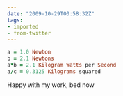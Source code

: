 ```yaml
---
date: "2009-10-29T00:58:32Z"
tags:
- imported
- from-twitter
---
```

```ruby
a = 1.0 Newton
b = 2.1 Newtons
a*b = 2.1 Kilogram Watts per Second
a/c = 0.3125 Kilograms squared
```

Happy with my work, bed now
